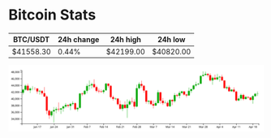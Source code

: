 # Bitcoin Stats

BTC/USDT|24h change|24h high|24h low|
|---|---|---|---|
|$41558.30|0.44%|$42199.00|$40820.00|

<img src="./chart.svg">
